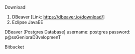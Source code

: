 Download
1. DBeaver [Link: https://dbeaver.io/download/]
2. Eclipse JavaEE

DBeaver [Postgres Database]
username: postgres
password: p@ssGenioraD3velopmenT

Bitbucket